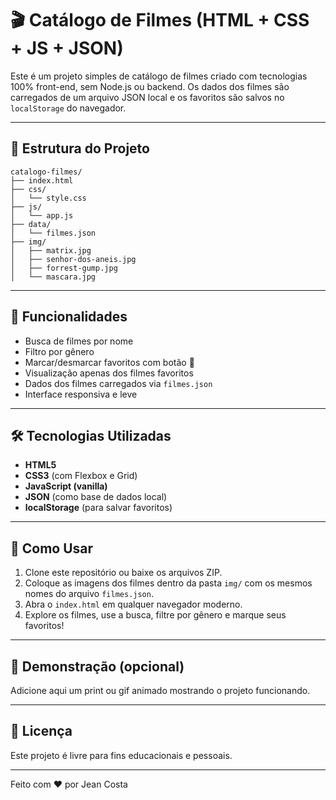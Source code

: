 # 🎬 Catálogo de Filmes (HTML + CSS + JS + JSON)

Este é um projeto simples de catálogo de filmes criado com tecnologias 100% front-end, sem Node.js ou backend. Os dados dos filmes são carregados de um arquivo JSON local e os favoritos são salvos no `localStorage` do navegador.

---

## 📁 Estrutura do Projeto

```
catalogo-filmes/
├── index.html
├── css/
│   └── style.css
├── js/
│   └── app.js
├── data/
│   └── filmes.json
├── img/
│   ├── matrix.jpg
│   ├── senhor-dos-aneis.jpg
│   ├── forrest-gump.jpg
│   └── mascara.jpg
```

---

## 🚀 Funcionalidades

* Busca de filmes por nome
* Filtro por gênero
* Marcar/desmarcar favoritos com botão 💖
* Visualização apenas dos filmes favoritos
* Dados dos filmes carregados via `filmes.json`
* Interface responsiva e leve

---

## 🛠 Tecnologias Utilizadas

* **HTML5**
* **CSS3** (com Flexbox e Grid)
* **JavaScript (vanilla)**
* **JSON** (como base de dados local)
* **localStorage** (para salvar favoritos)

---

## 🔧 Como Usar

1. Clone este repositório ou baixe os arquivos ZIP.
2. Coloque as imagens dos filmes dentro da pasta `img/` com os mesmos nomes do arquivo `filmes.json`.
3. Abra o `index.html` em qualquer navegador moderno.
4. Explore os filmes, use a busca, filtre por gênero e marque seus favoritos!

---

## 📸 Demonstração (opcional)

Adicione aqui um print ou gif animado mostrando o projeto funcionando.

---

## 📄 Licença

Este projeto é livre para fins educacionais e pessoais.

---

Feito com ❤️ por Jean Costa

